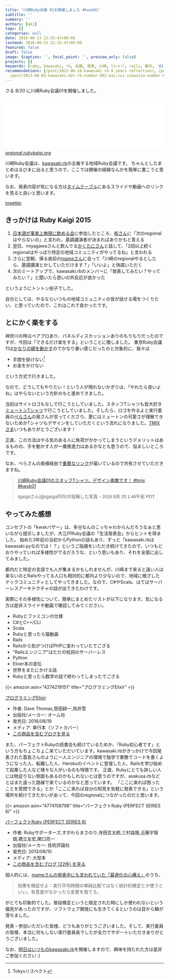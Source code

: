 ```yaml
---
title: '川崎Ruby会議 01を開催しました #kwsk01'
subtitle: ''
summary: ''
authors: [aki]
tags: []
categories: null
date: 2016-08-23 22:25:47+00:00
lastmod: 2016-08-23 22:25:47+00:00
featured: false
draft: false
image: {caption: '', focal_point: '', preview_only: false}
projects: []
keywords: [ruby, kawasaki, rb, 会議, 発表, 川崎, tシャツ, rails, 都内, '01']
recommendations: [/post/2022-06-18-kawasaki rb 9 years reflection/, /post/2015-01-25-shen-nai-chuan-rubyhui-yi-wokai-cui-simasita-number-kana01/,
  /post/2013-08-03-kawasaki-dot-rb-number-002-kai-cui-simasita-number-kwskrb/]
---
```

さる 8/20 に川崎Ruby会議01を開催しました。

<iframe src="//hatenablog-parts.com/embed?url=http%3A%2F%2Fregional.rubykaigi.org%2Fkwsk01%2F" title="トップページ - 川崎Ruby会議01" class="embed-card embed-webcard" scrolling="no" frameborder="0" style="display: block; width: 100%; height: 155px; max-width: 500px; margin: 10px 0px;"></iframe><cite class="hatena-citation"><a href="http://regional.rubykaigi.org/kwsk01/">regional.rubykaigi.org</a></cite>

川崎Ruby会議は、[kawasaki.rb](https://kawasakirb.github.io/)の主催する地域Ruby会議です。 ちゃんとしたまとめはるびまに出ると思うので、ここでは開催の経緯なんかを簡単に書こうと思います。

なお、発表内容が気になる方は[タイムテーブル](http://regional.rubykaigi.org/kwsk01/#section-4)にあるスライドや動画へのリンクを見ると良いと思います。

[togetter](http://togetter.com/li/1014759)

## きっかけは Ruby Kaigi 2015

1. [日本酒が事実上無限に飲める会](http://agile.esm.co.jp/news/2015-12-29-rubykaigi2015-drinkup-report.html)に参加したところ、[咳さん](https://twitter.com/m_seki)に「次のregionalはやらないの」と言われ、基調講演者が決まればありかもと答える
2. 翌日、miyagawaさんと飲んでる[かくたにさん](https://twitter.com/kakutani)と話して、「2回以上続くregionalはやっぱり特定の地域コミュニティがやってるね」と言われる
3. さらに翌朝、帰る直前の[mameさん](https://twitter.com/mametter)に会って「川崎のregionalやるとしたら、基調講演とかしていただけます？」「いいよ」と快諾いただく
4. 次のミートアップで、kawasaki.rbのメンバーに「発表してみたい？やってみたい？」と聞いたら思いの外反応が良かった

というようにトントン拍子でした。

自分としては、やるならいつもの地域コミュニティの皆が話せる場をつくりたい、と思っていたので、これはこれで良かったです。

## とにかく楽をする

神奈川の時はペアプロあり、パネルディスカッションありのもりもりだったのですが、今回は「できるだけ楽をする」ということに徹しました。 東京Ruby会議11は[かなりの額を動かす](http://magazine.rubyist.net/?0054-TokyoRubyKaigi11OrganizeReport)のでかなり重い感じだったのと対象的に、我々は

- 手間を掛けない[^1] 
- お金をかけない

という方式で行きました。

なので、どうしてもやりたい！という人が現れないかぎりは、「やれたら良いよね」はやらないという方針のもと進めてきました。

当初はサイトロゴもなしで行こうとしていました。スタッフTシャツも皆大好き[ミュートンTシャツ](http://tvkshop.net/SHOP/tvk-muton-tns.html)で行こうとしていました。そしたら、ロゴを作るよと実行委員の[ぺらさん](https://twitter.com/peranikov/)の奥さんが言ってくださり、更にはミュートンの可愛さが理解できないためかTシャツもデザインをしていただくという流れになりました。[TMIXさま](https://tmix.jp/)いつもありがとうございます！

正直、この方法はやる気のある人に負荷がかかってしまうというデメリットはあるものの、手を動かす人が一番推進力はあるかなとも思うので、悩ましいところです。

なお、ぺらさんの奥様経由で[重要なリンク](https://www.amazon.co.jp/registry/wishlist/8YU0BYZJ7S6H)が届いているので共有させていただきますね。

> [川崎Ruby会議01のスタッフTシャツ、デザイン素敵です！ #tmix #kwsk01](https://www.instagram.com/p/BJUwblshYNb/)
> 
>  
> 
> igaigaさん(@igaiga555)が投稿した写真 - <time style=" font-family:Arial,sans-serif; font-size:14px; line-height:17px;" datetime="2016-08-20T08:46:48+00:00">2016 8月 20 1:46午前 PDT</time>

<script async defer src="//platform.instagram.com/en_US/embeds.js"></script>
## やってみた感想

コンセプトの「kwskバザー」は、多分なんのこっちゃわからんだろうなぁと思いながら提示しましたが、大江戸Ruby会議の「生活発表会」からヒントを得ました。 始めた3年前の当初からPythonの話もあり、ずっと「kawasaki.rbはkawasaki.pyなのでは！？」というご指摘をいただき続けてきたので、いつもどおりやっていれば多様性がでるだろうな、という思いもあり、それを全面に出してみました。

都内だと特定の言語でも人が集まるかもしれませんが、川崎まで来ると遠い人は来ないのとRalisやってる人口も相対的に都内より少ないので、地域に根ざしたテックコミュニティとしてやってきました。なので、C#やScala、はてはサーバーレスアーキテクチャの話が出てきたわけです。

実際にその多様性について、簡単にまとめたリストが以下になります。気になる方は是非スライドや動画で確認してみてください。

- Rubyとファミコンの仕様
- C#とC++/CLI
- Scala
- Rubyと思ったら猫動画
- Rails
- Railsから気がつけばPHPに変わっていたでござる
- "Railsエンジニア"はただの枕詞のサーバーレス
- Python
- Elixer本の宣伝
- 世界をまたにかける話
- Rubyと思ったら数学の話で終わってしまったでござる

{{< amazon asin="4274219151" title="プログラミングElixir" >}}

[プログラミングElixir](http://www.amazon.co.jp/exec/obidos/ASIN/4274219151/chezou-22/)

- 作者: Dave Thomas,笹田耕一,鳥井雪
- 出版社/メーカー: オーム社
- 発売日: 2016/08/19
- メディア: 単行本（ソフトカバー）
- [この商品を含むブログを見る](http://d.hatena.ne.jp/asin/4274219151/chezou-22)

また、パーフェクトRubyの読書会も続けているためか、「Ruby初心者です」という方もちょこちょこ来ていただいています。kawasaki.rbがきっかけで今回発表された蓑島さんのように一人エンジニアの環境で独学で業務でコードを書くようになった人、転職した人、Herokuのイベントに登壇した人、Railsを学び始めて起業した人など様々な人がいるのも特徴です。 正直、Rubyにとても詳しい人には物足りない側面もあるのかもしれないとは思うのですが、asakusa.rbなどとはまた違った路線で来ているのかなと思っています。 「ここに来れば困ったことを質問できる」とか「ここに来れば自分の知見を気軽に発表できる」という場所を続けてきたかいがあって、今回のregionalにつながったのだと思います。

{{< amazon asin="4774158798" title="パーフェクトRuby (PERFECT SERIES 6)" >}}

[パーフェクトRuby (PERFECT SERIES 6)](http://www.amazon.co.jp/exec/obidos/ASIN/4774158798/chezou-22/)

- 作者: Rubyサポーターズ,すがわらまさのり,寺田玄太郎,三村益隆,近藤宇智朗,橋立友宏,関口亮一
- 出版社/メーカー: 技術評論社
- 発売日: 2013/08/10
- メディア: 大型本
- [この商品を含むブログ (22件) を見る](http://d.hatena.ne.jp/asin/4774158798/chezou-22)

個人的には、[mameさんの発表中にも言われていた「最適化の心構え」](http://d.hatena.ne.jp/ku-ma-me/20160822/p1)のうち、

> 効果を検証せよ：実行平均時間の単純比較ではなく統計的検定とか使うといい。有意差がなかったら変更を捨てろ。

がとても印象的でした。普段検定というと限定された時にしか使われないという偏見があったのですが、ソフトウェア開発にも生きてくるというのは目から鱗が落ちました。

発表・参加いただいた皆様、どうもありがとうございました。そして、実行委員の皆様、本当に何もしない実行委員長でしたが全力でサポートいただきありがとうございました。

なお、[明日はいつものkawasaki.rb](https://kawasakirb.doorkeeper.jp/events/50947)を開催しますので、興味を持たれた方は是非ご参加ください :)

[^1]: Tokyuリスペクト


